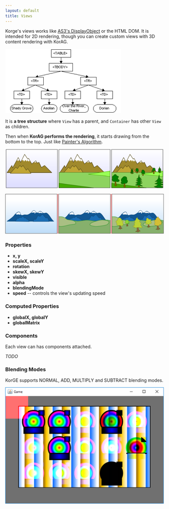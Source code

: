 ```yaml
---
layout: default
title: Views
---
```


Korge's views works like [AS3's DisplayObject](https://help.adobe.com/en_US/FlashPlatform/reference/actionscript/3/flash/display/DisplayObject.html) or the HTML DOM. It is intended for 2D rendering, though you can create custom views with 3D content rendering with KorAG.

![](/basics/views/table.gif)

It is **a tree structure** where `View` has a parent, and `Container` has other `View` as children.

Then when **KorAG performs the rendering**, it starts drawing from the bottom to the top. Just like [Painter's Algorithm](https://en.wikipedia.org/wiki/Painter%27s_algorithm).

![](/basics/views/painter1.png)

![](/basics/views/painter2.png)

### Properties

* **x, y**
* **scaleX, scaleY**
* **rotation**
* **skewX, skewY**
* **visible**
* **alpha**
* **blendingMode**
* **speed** -- controls the view's updating speed

### Computed Properties

* **globalX, globalY**
* **globalMatrix**

### Components

Each view can has components attached.

*TODO*

### Blending Modes

KorGE supports NORMAL, ADD, MULTIPLY and SUBTRACT blending modes.

![](/basics/views/blending.png)
